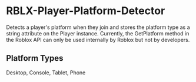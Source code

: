 # RBLX-Player-Platform-Detector
Detects a player's platform when they join and stores the platform type as a string attribute on the Player instance. 
Currently, the GetPlatform method in the Roblox API can only be used internally by Roblox but not by developers.

## Platform Types
Desktop, Console, Tablet, Phone
